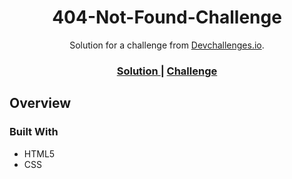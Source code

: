 <!-- Please update value in the {}  -->

<h1 align="center">404-Not-Found-Challenge</h1>

<div align="center">
   Solution for a challenge from  <a href="http://devchallenges.io" target="_blank">Devchallenges.io</a>.
</div>

<div align="center">
  <h3>
    <a href="https://hopeful-bardeen-228f4a.netlify.app">
      Solution
    </a>
    <span> | </span>
    <a href="https://devchallenges.io/challenges/wBunSb7FPrIepJZAg0sY">
      Challenge
    </a>
  </h3>
</div>

<!-- OVERVIEW -->

## Overview

  



      
          
      

  
            
          

### Built With

<!-- This section should list any major frameworks that you built your project using. Here are a few examples.-->

- HTML5
- CSS
